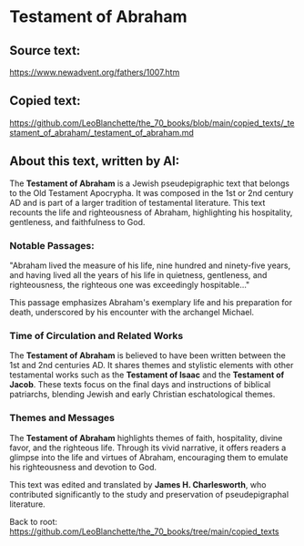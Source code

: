 # Testament of Abraham

## Source text:

https://www.newadvent.org/fathers/1007.htm

## Copied text:

https://github.com/LeoBlanchette/the_70_books/blob/main/copied_texts/_testament_of_abraham/_testament_of_abraham.md

## About this text, written by AI:

The **Testament of Abraham** is a Jewish pseudepigraphic text that belongs to the Old Testament Apocrypha. It was composed in the 1st or 2nd century AD and is part of a larger tradition of testamental literature. This text recounts the life and righteousness of Abraham, highlighting his hospitality, gentleness, and faithfulness to God.

### Notable Passages:

"Abraham lived the measure of his life, nine hundred and ninety-five years, and having lived all the years of his life in quietness, gentleness, and righteousness, the righteous one was exceedingly hospitable..."

This passage emphasizes Abraham's exemplary life and his preparation for death, underscored by his encounter with the archangel Michael.

### Time of Circulation and Related Works

The **Testament of Abraham** is believed to have been written between the 1st and 2nd centuries AD. It shares themes and stylistic elements with other testamental works such as the **Testament of Isaac** and the **Testament of Jacob**. These texts focus on the final days and instructions of biblical patriarchs, blending Jewish and early Christian eschatological themes.

### Themes and Messages

The **Testament of Abraham** highlights themes of faith, hospitality, divine favor, and the righteous life. Through its vivid narrative, it offers readers a glimpse into the life and virtues of Abraham, encouraging them to emulate his righteousness and devotion to God.

This text was edited and translated by **James H. Charlesworth**, who contributed significantly to the study and preservation of pseudepigraphal literature.

Back to root: https://github.com/LeoBlanchette/the_70_books/tree/main/copied_texts
